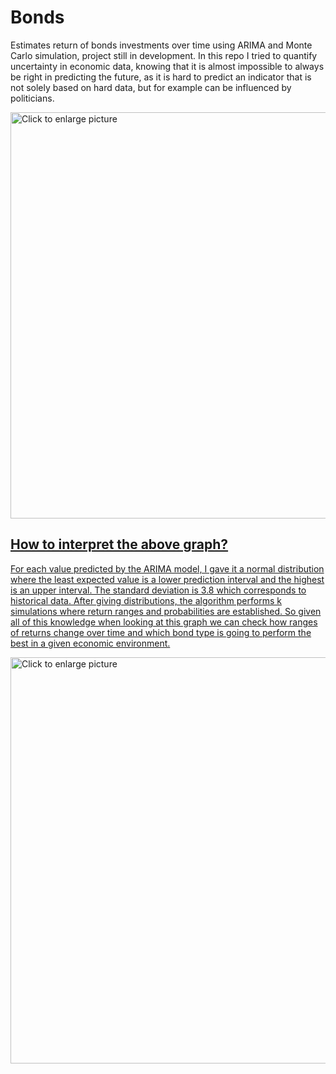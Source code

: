 ﻿# Bonds
Estimates return of bonds investments over time using ARIMA and Monte Carlo simulation, project still in development. In this repo I tried to quantify uncertainty in economic data, knowing that it is almost impossible to always be right in predicting the future, as it is hard to predict an indicator that is not solely based on hard data, but for example can be influenced by politicians.

<a href="https://drive.google.com/uc?export=view&id=1u-9RW3p9vL15QmSJa6RJoOdAuJZsqFMK"><img src="https://drive.google.com/uc?export=view&id=1u-9RW3p9vL15QmSJa6RJoOdAuJZsqFMK" style="width: 650px; max-width: 100%; height: auto" title="Click to enlarge picture" />

## How to interpret the above graph?
For each value predicted by the ARIMA model, I gave it a normal distribution where the least expected value is a lower prediction interval and the highest is an upper interval. The standard deviation is 3.8 which corresponds to historical data. After giving distributions, the algorithm performs k simulations where return ranges and probabilities are established. So given all of this knowledge when looking at this graph we can check how ranges of returns change over time and which bond type is going to perform the best in a given economic environment. 


<a href="https://drive.google.com/uc?export=view&id=1jMMweh2AKCaDHcKRDiRPkauaRRmPp8FL"><img src="https://drive.google.com/uc?export=view&id=1jMMweh2AKCaDHcKRDiRPkauaRRmPp8FL" style="width: 650px; max-width: 100%; height: auto" title="Click to enlarge picture" />
